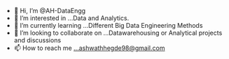 - 👋 Hi, I’m @AH-DataEngg
- 👀 I’m interested in ...Data and Analytics.
- 🌱 I’m currently learning ...Different Big Data Engineering Methods
- 💞️ I’m looking to collaborate on ...Datawarehousing or Analytical projects and discussions
- 📫 How to reach me ...ashwathhegde98@gmail.com

<!---
AH-DataEngg/AH-DataEngg is a ✨ special ✨ repository because its `README.md` (this file) appears on your GitHub profile.
You can click the Preview link to take a look at your changes.
--->
